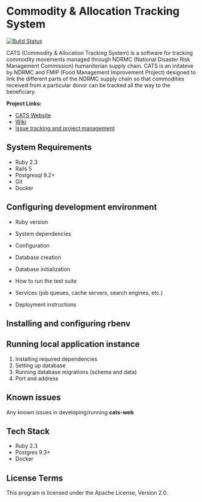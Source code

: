 # Commodity & Allocation Tracking System
[![Build Status](https://travis-ci.org/ndrmc/cats-web.svg?branch=develop)](https://travis-ci.org/ndrmc/cats-web)


CATS (Commodity & Allocation Tracking System) is a software for tracking commodity movements managed through NDRMC (National Disaster Risk Management Commission) humaniterian supply chain. CATS is an initateve by NDRMC and FMIP (Food Management Improvement Project) designed to link the different parts of the NDRMC supply chain so that commodities received from a particular donor can be tracked all the way to the beneficiary.


__Project Links:__
* [CATS Website](http://cats.dppc.gov.et)
* [Wiki](https://ndrmcc.atlassian.net/wiki/display/CATS/CATS+Home)
* [Issue tracking and project management](https://ndrmcc.atlassian.net/secure/Dashboard.jspa)

System Requirements
---------------------------
- Ruby 2.3
- Rails 5
- Postgresql 9.2+
- Git
- Docker

Configuring development environment
------------------
* Ruby version

* System dependencies

* Configuration

* Database creation

* Database initialization

* How to run the test suite

* Services (job queues, cache servers, search engines, etc.)

* Deployment instructions

Installing and configuring rbenv
-------------------


Running local application instance
--------------------------------------------------
1. Installing required dependencies
2. Setting up database
3. Running database migrations (schema and data)
4. Port and address

## Known issues
Any known issues in developing/running __cats-web__

Tech Stack
---------------------------------
 - Ruby 2.3
 - Postgres 9.3+
 - Docker

License Terms
---------------------------
This program is licensed under the Apache License, Version 2.0.

